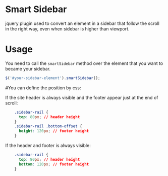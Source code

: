 Smart Sidebar
==========================

jquery plugin used to convert an element in a sidebar that follow the scroll in the right way, even when sidebar is higher than viewport.


Usage
=========================
You need to call the `smartSidebar` method over the element that you want to became your sidebar.

```js
$('#your-sidebar-element').smartSidebar();
```

#You can define the position by css:

If the site header is always visible and the footer appear just at the end of scroll:

```css
    .sidebar-rail {
      top: 80px; // header height
    }
    .sidebar-rail .bottom-offset {
      height: 120px; // footer height
    }
```

If the header and footer is always visible: 

```css
    .sidebar-rail {
      top: 80px; // header height
      bottom: 120px; // footer height
    }

```
